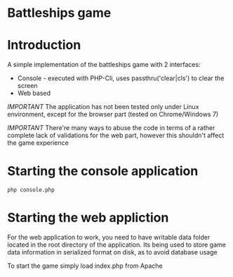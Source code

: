 Battleships game
==============================

# Introduction
A simple implementation of the battleships game with 2 interfaces:

 * Console - executed with PHP-Cli, uses passthru('clear|cls') 
 to clear the screen
 * Web based

_IMPORTANT_ The application has not been tested only under Linux
environment, except for the browser part (tested on Chrome/Windows 7)

_IMPORTANT_ There're many ways to abuse the code in terms of a rather
complete lack of validations for the web part, however this shouldn't
affect the game experience

# Starting the console application

```
php console.php
```

# Starting the web appliction

For the web application to work, you need to have writable data
folder located in the root directory of the application. Its being
used to store game data information in serialized format on disk,
as to avoid database usage

To start the game simply load index.php from Apache